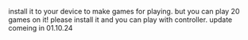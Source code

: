 install it to your device to make games for playing. but you can play 20 games on it! please install it and you can play with controller. update comeing in 01.10.24 
